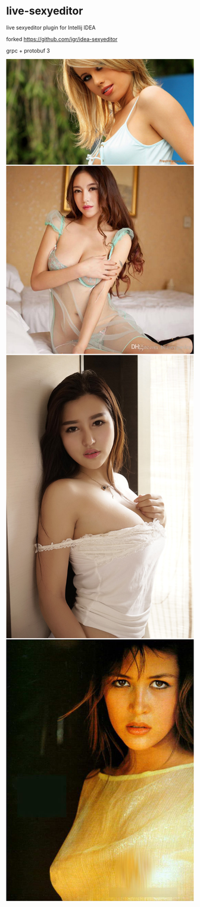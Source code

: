 # live-sexyeditor
live sexyeditor plugin for Intellij IDEA


forked https://github.com/igr/idea-sexyeditor

grpc + protobuf 3  

![images/sexy-girl.jpg](./images/sexy-girl.jpg )
![images/sexy-girl04.jpg](./images/sexy-girl04.jpg )
![images/sexy-girl08.jpg](./images/sexy-girl08.jpg )
![images/sexy-girl09.jpg](./images/sexy-girl09.jpg )